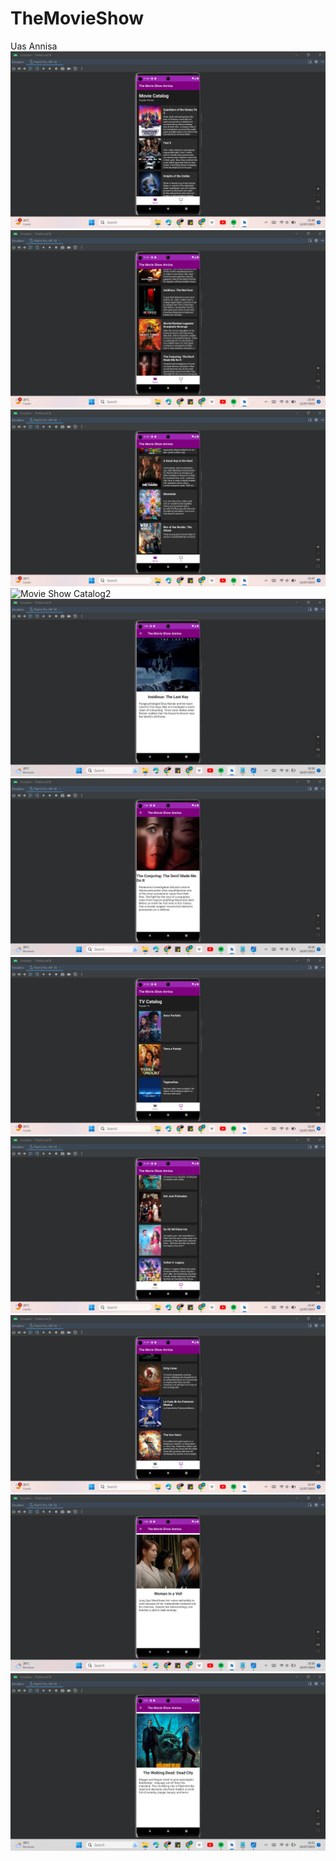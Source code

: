 # TheMovieShow
Uas Annisa
![Movie Show Catalog1](https://github.com/annisakhoi/TheMovieShow/blob/master/hasil%20program/movie%20(1).png)
![Movie Show Catalog2](https://github.com/annisakhoi/TheMovieShow/blob/master/hasil%20program/movie%20(2).png)
![Movie Show Catalog2](https://github.com/annisakhoi/TheMovieShow/blob/master/hasil%20program/movie%20(3).png)
![Movie Show Catalog2](https://github.com/annisakhoi/TheMovieShow/blob/master/hasil%20program/movie%20(4).png)
![Movie Show Detail1](https://github.com/annisakhoi/TheMovieShow/blob/master/hasil%20program/movie%20(5).png)
![Movie Show Detail2](https://github.com/annisakhoi/TheMovieShow/blob/master/hasil%20program/movie%20(6).png)
![TV Show Catalog1](https://github.com/annisakhoi/TheMovieShow/blob/master/hasil%20program/tv%20show%20(1).png)
![TV Show Catalog2](https://github.com/annisakhoi/TheMovieShow/blob/master/hasil%20program/tv%20show%20(2).png)
![TV Show Catalog3](https://github.com/annisakhoi/TheMovieShow/blob/master/hasil%20program/tv%20show%20(3).png)
![TV Show Detail1](https://github.com/annisakhoi/TheMovieShow/blob/master/hasil%20program/tv%20show%20(4).png)
![TV Show Detail2](https://github.com/annisakhoi/TheMovieShow/blob/master/hasil%20program/tv%20show%20(5).png)
